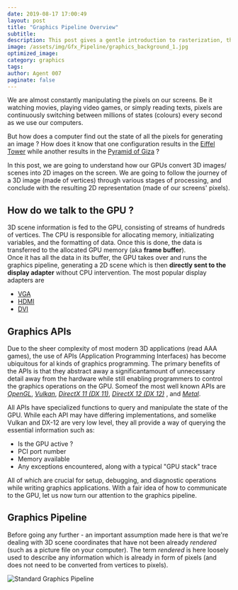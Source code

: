 ```yaml
---
date: 2019-08-17 17:00:49
layout: post
title: "Graphics Pipeline Overview"
subtitle: 
description: This post gives a gentle introduction to rasterization, the  most common algorithm for displaying 3D data on a 2D screen.
image: /assets/img/Gfx_Pipeline/graphics_background_1.jpg
optimized_image:
category: graphics
tags:
author: Agent 007
paginate: false
---
```


We are almost constantly manipulating the pixels on our screens. Be it watching movies, playing video games, or simply reading texts, pixels are continuously switching between millions of states (colours) every second as we use our computers.

But how does a computer find out the state of all the pixels for generating an image ?
How does it know that one configuration results in the [Eiffel Tower](/assets/img/Gfx_Pipeline/Eiffel_Tower.jpg) while another results in the [Pyramid of Giza](/assets/img/Gfx_Pipeline/Giza_Pyramid.jpg) ?

In this post, we are going to understand how our GPUs convert 3D images/ scenes into 2D images on the screen.
We are going to follow the journey of a 3D image (made of vertices) through various stages of processing, and conclude with the resulting 2D representation (made of our screens' pixels).

## How do we talk to the GPU ?

3D scene information is fed to the GPU, consisting of streams of hundreds of vertices. The CPU is responsible for allocating memory, initializating variables, and the formatting of data. Once this is done, the data is transferred to the allocated GPU memory (aka **frame buffer**).<br>
Once it has all the data in its buffer, the GPU takes over and runs the graphics pipeline, generating a 2D scene which is then **directly sent to the display adapter** without CPU intervention.
The most popular display adapters are
- [VGA](https://en.wikipedia.org/wiki/Video_Graphics_Array)
- [HDMI](https://en.wikipedia.org/wiki/HDMI)
- [DVI](https://en.wikipedia.org/wiki/Digital_Visual_Interface)

## Graphics APIs 

Due to the sheer complexity of most modern 3D applications (read AAA games), the use of APIs (Application Programming Interfaces) has become ubiquitous for al kinds of graphics programming. The primary benefits of the APIs is that they abstract away a significantamount of unnecessary detail away from the hardware while still enabling programmers to control the graphics operations on the GPU. Someof the most well known APIs are [*OpenGL*](https://www.opengl.org/), [*Vulkan*](https://www.khronos.org/vulkan/), [*DirectX 11 (DX 11)*](https://docs.microsoft.com/en-us/windows/win32/direct3d11/atoc-dx-graphics-direct3d-11), 
[*DirectX 12 (DX 12)*](https://docs.microsoft.com/en-us/windows/win32/direct3d12/direct3d-12-graphics) , and 
[*Metal*](https://developer.apple.com/metal/).

All APIs have specialized functions to query and manipulate the state of the GPU. While each API may have differing implementations, and somelike Vulkan and DX-12 are very low level, they all provide a way of querying the essential information such as:
- Is the GPU active ?
- PCI port number
- Memory available 
- Any exceptions encountered, along with a typical "GPU stack" trace<br>

All of which are crucial for setup, debugging, and diagnostic operations while writing graphics applications. With a fair idea of how to communicate to the GPU, let us now turn our attention to the graphics pipeline.

## Graphics Pipeline

Before going any further - an important assumption made here is that we're dealing with 3D scene coordinates that have not been already *rendered* (such as a picture file on your computer). The term *rendered* is here loosely used to describe any information which is already in form of pixels (and does not need to be converted from vertices to pixels).

![Standard Graphics Pipeline](/assets/img/Gfx_Pipeline/pipeline.JPG "Fig 1. The Standard Graphics Pipeline")

